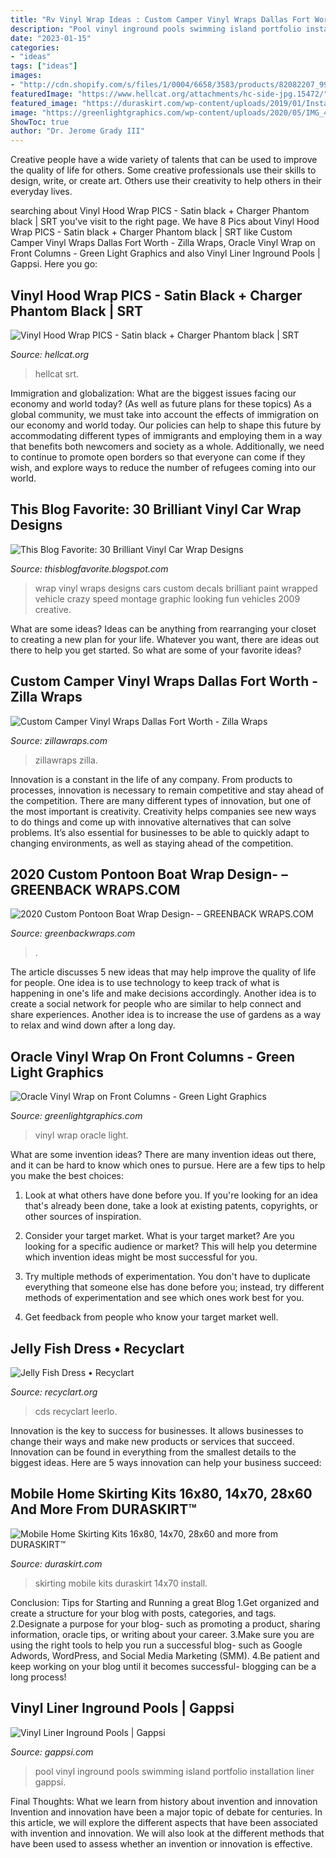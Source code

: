```yaml
---
title: "Rv Vinyl Wrap Ideas : Custom Camper Vinyl Wraps Dallas Fort Worth"
description: "Pool vinyl inground pools swimming island portfolio installation liner gappsi"
date: "2023-01-15"
categories:
- "ideas"
tags: ["ideas"]
images:
- "http://cdn.shopify.com/s/files/1/0004/6658/3583/products/82082207_991018557965413_2061121871541174272_n_1200x1200.jpg?v=1581348999"
featuredImage: "https://www.hellcat.org/attachments/hc-side-jpg.15472/"
featured_image: "https://duraskirt.com/wp-content/uploads/2019/01/Install-Smooth-9-e1546977147434.jpg"
image: "https://greenlightgraphics.com/wp-content/uploads/2020/05/IMG_4936-scaled.jpg"
ShowToc: true
author: "Dr. Jerome Grady III"
---
```



Creative people have a wide variety of talents that can be used to improve the quality of life for others. Some creative professionals use their skills to design, write, or create art. Others use their creativity to help others in their everyday lives.

	

		
searching about Vinyl Hood Wrap PICS - Satin black + Charger Phantom black | SRT you've visit to the right page. We have 8 Pics about Vinyl Hood Wrap PICS - Satin black + Charger Phantom black | SRT like Custom Camper Vinyl Wraps Dallas Fort Worth - Zilla Wraps, Oracle Vinyl Wrap on Front Columns - Green Light Graphics and also Vinyl Liner Inground Pools | Gappsi. Here you go:
		
    
## Vinyl Hood Wrap PICS - Satin Black + Charger Phantom Black | SRT

<img loading=lazy src="https://www.hellcat.org/attachments/hc-side-jpg.15472/" onerror="this.onerror=null;this.src='https://tse2.mm.bing.net/th?id=OIP.Vv1uJMq8FVRX4aFvdjcEAAHaFi&amp;pid=15.1';" alt="Vinyl Hood Wrap PICS - Satin black + Charger Phantom black | SRT">

_Source: hellcat.org_

>hellcat srt. 

	

Immigration and globalization: What are the biggest issues facing our economy and world today? (As well as future plans for these topics)
As a global community, we must take into account the effects of immigration on our economy and world today. Our policies can help to shape this future by accommodating different types of immigrants and employing them in a way that benefits both newcomers and society as a whole. Additionally, we need to continue to promote open borders so that everyone can come if they wish, and explore ways to reduce the number of refugees coming into our world.

    
## This Blog Favorite: 30 Brilliant Vinyl Car Wrap Designs

<img loading=lazy src="http://4.bp.blogspot.com/_BDYgjwkEBQw/SxGY6PIs9XI/AAAAAAAABW0/8IG6z_u8xiI/s1600/Car+Wrap+Designs+1.jpg" onerror="this.onerror=null;this.src='https://tse3.mm.bing.net/th?id=OIP.DWyxRqt5PgTsNa_ybVnPewAAAA&amp;pid=15.1';" alt="This Blog Favorite: 30 Brilliant Vinyl Car Wrap Designs">

_Source: thisblogfavorite.blogspot.com_

>wrap vinyl wraps designs cars custom decals brilliant paint wrapped vehicle crazy speed montage graphic looking fun vehicles 2009 creative. 

	

What are some ideas?
Ideas can be anything from rearranging your closet to creating a new plan for your life. Whatever you want, there are ideas out there to help you get started. So what are some of your favorite ideas?

    
## Custom Camper Vinyl Wraps Dallas Fort Worth - Zilla Wraps

<img loading=lazy src="http://zillawraps.com/wp-content/uploads/2019/10/custom-camper-wrap-fort-worth-1200x843.jpg" onerror="this.onerror=null;this.src='https://tse2.mm.bing.net/th?id=OIP.I1_dE2jA0CzIf3QxrHiitgHaFM&amp;pid=15.1';" alt="Custom Camper Vinyl Wraps Dallas Fort Worth - Zilla Wraps">

_Source: zillawraps.com_

>zillawraps zilla. 

	

Innovation is a constant in the life of any company. From products to processes, innovation is necessary to remain competitive and stay ahead of the competition. There are many different types of innovation, but one of the most important is creativity. Creativity helps companies see new ways to do things and come up with innovative alternatives that can solve problems. It’s also essential for businesses to be able to quickly adapt to changing environments, as well as staying ahead of the competition.

    
## 2020 Custom Pontoon Boat Wrap Design- – GREENBACK WRAPS.COM

<img loading=lazy src="http://cdn.shopify.com/s/files/1/0004/6658/3583/products/82082207_991018557965413_2061121871541174272_n_1200x1200.jpg?v=1581348999" onerror="this.onerror=null;this.src='https://tse2.mm.bing.net/th?id=OIP.lKRLd6VsZR6CxQoRBGvQiAHaEK&amp;pid=15.1';" alt="2020 Custom Pontoon Boat Wrap Design- – GREENBACK WRAPS.COM">

_Source: greenbackwraps.com_

>. 

	

The article discusses 5 new ideas that may help improve the quality of life for people. One idea is to use technology to keep track of what is happening in one's life and make decisions accordingly. Another idea is to create a social network for people who are similar to help connect and share experiences. Another idea is to increase the use of gardens as a way to relax and wind down after a long day.

    
## Oracle Vinyl Wrap On Front Columns - Green Light Graphics

<img loading=lazy src="https://greenlightgraphics.com/wp-content/uploads/2020/05/IMG_4936-scaled.jpg" onerror="this.onerror=null;this.src='https://tse2.mm.bing.net/th?id=OIP._qehgbh7LzqC90lB5GQenAHaFj&amp;pid=15.1';" alt="Oracle Vinyl Wrap on Front Columns - Green Light Graphics">

_Source: greenlightgraphics.com_

>vinyl wrap oracle light. 

	

What are some invention ideas?
There are many invention ideas out there, and it can be hard to know which ones to pursue. Here are a few tips to help you make the best choices:
1. Look at what others have done before you. If you're looking for an idea that's already been done, take a look at existing patents, copyrights, or other sources of inspiration.

2. Consider your target market. What is your target market? Are you looking for a specific audience or market? This will help you determine which invention ideas might be most successful for you.

3. Try multiple methods of experimentation. You don't have to duplicate everything that someone else has done before you; instead, try different methods of experimentation and see which ones work best for you.

4. Get feedback from people who know your target market well.

    
## Jelly Fish Dress • Recyclart

<img loading=lazy src="https://www.recyclart.org/wp-content/uploads/2014/04/Dresspl_n.jpg" onerror="this.onerror=null;this.src='https://tse3.mm.bing.net/th?id=OIP.qQ_NG5Cq3NP6Z3gMFeZ3cQHaJ4&amp;pid=15.1';" alt="Jelly Fish Dress • Recyclart">

_Source: recyclart.org_

>cds recyclart leerlo. 

	

Innovation is the key to success for businesses. It allows businesses to change their ways and make new products or services that succeed. Innovation can be found in everything from the smallest details to the biggest ideas. Here are 5 ways innovation can help your business succeed: 

    
## Mobile Home Skirting Kits 16x80, 14x70, 28x60 And More From DURASKIRT™

<img loading=lazy src="https://duraskirt.com/wp-content/uploads/2019/01/Install-Smooth-9-e1546977147434.jpg" onerror="this.onerror=null;this.src='https://tse4.mm.bing.net/th?id=OIP.DKgjQwsd7P98jGZO0R4f2QHaJ6&amp;pid=15.1';" alt="Mobile Home Skirting Kits 16x80, 14x70, 28x60 and more from DURASKIRT™">

_Source: duraskirt.com_

>skirting mobile kits duraskirt 14x70 install. 

	

Conclusion: Tips for Starting and Running a great Blog
1.Get organized and create a structure for your blog with posts, categories, and tags.
2.Designate a purpose for your blog- such as promoting a product, sharing information, oracle tips, or writing about your career. 
3.Make sure you are using the right tools to help you run a successful blog- such as Google Adwords, WordPress, and Social Media Marketing (SMM). 
4.Be patient and keep working on your blog until it becomes successful- blogging can be a long process!

    
## Vinyl Liner Inground Pools | Gappsi

<img loading=lazy src="https://gappsi.com/wp-content/uploads/2014/02/vinyl-5-1024x6801.jpg" onerror="this.onerror=null;this.src='https://tse1.mm.bing.net/th?id=OIP.362UtioxPA66oeOtVicXUgHaE6&amp;pid=15.1';" alt="Vinyl Liner Inground Pools | Gappsi">

_Source: gappsi.com_

>pool vinyl inground pools swimming island portfolio installation liner gappsi. 

	

Final Thoughts: What we learn from history about invention and innovation
Invention and innovation have been a major topic of debate for centuries. In this article, we will explore the different aspects that have been associated with invention and innovation. We will also look at the different methods that have been used to assess whether an invention or innovation is effective.

